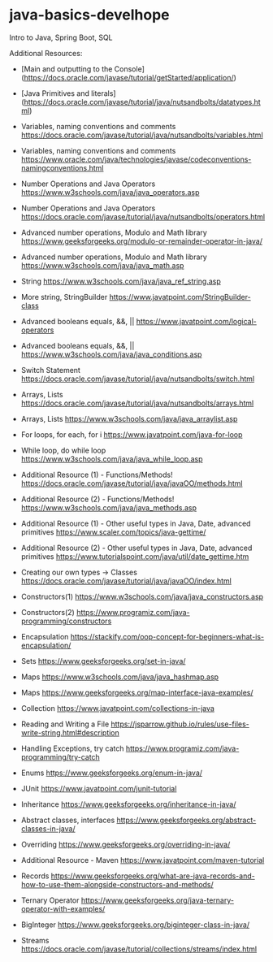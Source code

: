# java-basics-develhope
Intro to Java, Spring Boot, SQL

Additional Resources:
- [Main and outputting to the Console]
(https://docs.oracle.com/javase/tutorial/getStarted/application/)

- [Java Primitives and literals]
  (https://docs.oracle.com/javase/tutorial/java/nutsandbolts/datatypes.html)

- Variables, naming conventions and comments
https://docs.oracle.com/javase/tutorial/java/nutsandbolts/variables.html
- Variables, naming conventions and comments
  https://www.oracle.com/java/technologies/javase/codeconventions-namingconventions.html
- Number Operations and Java Operators
  https://www.w3schools.com/java/java_operators.asp
- Number Operations and Java Operators
  https://docs.oracle.com/javase/tutorial/java/nutsandbolts/operators.html
-  Advanced number operations, Modulo and Math library
   https://www.geeksforgeeks.org/modulo-or-remainder-operator-in-java/
- Advanced number operations, Modulo and Math library
  https://www.w3schools.com/java/java_math.asp
- String
  https://www.w3schools.com/java/java_ref_string.asp
- More string, StringBuilder
  https://www.javatpoint.com/StringBuilder-class
-  Advanced booleans equals, &&, ||
   https://www.javatpoint.com/logical-operators
- Advanced booleans equals, &&, ||
  https://www.w3schools.com/java/java_conditions.asp
- Switch Statement
  https://docs.oracle.com/javase/tutorial/java/nutsandbolts/switch.html
- Arrays, Lists
  https://docs.oracle.com/javase/tutorial/java/nutsandbolts/arrays.html
- Arrays, Lists
  https://www.w3schools.com/java/java_arraylist.asp
- For loops, for each, for i
  https://www.javatpoint.com/java-for-loop
- While loop, do while loop
  https://www.w3schools.com/java/java_while_loop.asp
- Additional Resource (1) - Functions/Methods!
  https://docs.oracle.com/javase/tutorial/java/javaOO/methods.html
- Additional Resource (2) - Functions/Methods!
  https://www.w3schools.com/java/java_methods.asp
- Additional Resource (1) - Other useful types in Java, Date, advanced primitives
  https://www.scaler.com/topics/java-gettime/
- Additional Resource (2) - Other useful types in Java, Date, advanced primitives
  https://www.tutorialspoint.com/java/util/date_gettime.htm
- Creating our own types -> Classes
  https://docs.oracle.com/javase/tutorial/java/javaOO/index.html
- Constructors(1)
  https://www.w3schools.com/java/java_constructors.asp
- Constructors(2)
  https://www.programiz.com/java-programming/constructors
- Encapsulation
  https://stackify.com/oop-concept-for-beginners-what-is-encapsulation/
- Sets
  https://www.geeksforgeeks.org/set-in-java/
- Maps
  https://www.w3schools.com/java/java_hashmap.asp
- Maps
  https://www.geeksforgeeks.org/map-interface-java-examples/
- Collection
  https://www.javatpoint.com/collections-in-java
- Reading and Writing a File
  https://jsparrow.github.io/rules/use-files-write-string.html#description
- Handling Exceptions, try catch
  https://www.programiz.com/java-programming/try-catch
- Enums
  https://www.geeksforgeeks.org/enum-in-java/
- JUnit
  https://www.javatpoint.com/junit-tutorial
- Inheritance
  https://www.geeksforgeeks.org/inheritance-in-java/
- Abstract classes, interfaces
  https://www.geeksforgeeks.org/abstract-classes-in-java/
- Overriding
  https://www.geeksforgeeks.org/overriding-in-java/
- Additional Resource - Maven
  https://www.javatpoint.com/maven-tutorial
- Records
  https://www.geeksforgeeks.org/what-are-java-records-and-how-to-use-them-alongside-constructors-and-methods/
- Ternary Operator
  https://www.geeksforgeeks.org/java-ternary-operator-with-examples/
- BigInteger
  https://www.geeksforgeeks.org/biginteger-class-in-java/
- Streams
  https://docs.oracle.com/javase/tutorial/collections/streams/index.html

  